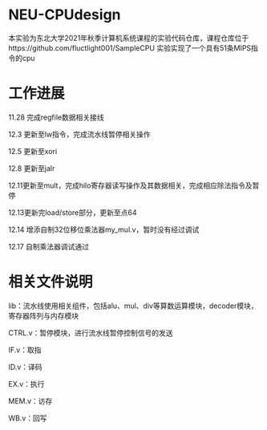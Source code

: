 # NEU-CPUdesign
本实验为东北大学2021年秋季计算机系统课程的实验代码仓库，课程仓库位于https://github.com/fluctlight001/SampleCPU
实验实现了一个具有51条MIPS指令的cpu
# 工作进展
11.28 完成regfile数据相关接线

12.3 更新至lw指令，完成流水线暂停相关操作

12.5 更新至xori

12.8 更新至jalr

12.11更新至mult，完成hilo寄存器读写操作及其数据相关，完成相应除法指令及暂停

12.13更新完load/store部分，更新至点64

12.14 增添自制32位移位乘法器my_mul.v，暂时没有经过调试

12.17 自制乘法器调试通过

# 相关文件说明
lib：流水线使用相关组件，包括alu、mul、div等算数运算模块，decoder模块，寄存器阵列与内存模块

CTRL.v：暂停模块，进行流水线暂停控制信号的发送

IF.v：取指

ID.v：译码

EX.v：执行

MEM.v：访存

WB.v：回写
